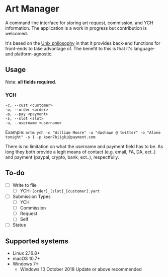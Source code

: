 # Art Manager

A command line interface for storing art request, commission, and YCH information. The application is a work in progress but contribution is welcomed.

It's based on the [Unix philosophy](https://en.wikipedia.org/wiki/Unix_philosophy) in that it provides back-end functions for front-ends to take advantage of. The benefit to this is that it's language- and platform-agnostic.

## Usage
Note: **all fields required**.

### YCH

```
-c, --cust <customer>
-o, --order <order>
-p, --pay <payment>
-s, --slot <slot>
-u, --username <username>
```
Example: ``artm ych -c "William Moore" -u "dashawn @ twitter" -o "Alone tonight" -s 1 -p kson7biigki@payment.com``

There is no limitation on what the username and payment field has to be. As long they both provide a legit means of contact (e.g. email, FA, DA, ect..) and payment (paypal, crypto, bank, ect..), respectfully. 

## To-do

- [ ] Write to file
    - [ ] YCH: ``[order]_[slot]_[customer].yart``
- [ ] Submission Types
    - [ ] YCH
    - [ ] Commission
    - [ ] Request
    - [ ] Self
- [ ] Status

## Supported systems

- Linux 2.16.8+
- macOS 10.7+
- Windows 7+
    - Windows 10 October 2018 Update or above recommended